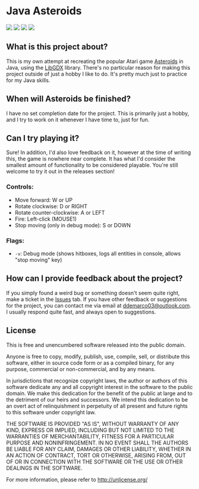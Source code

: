 <h1 id="java-asteroids">Java Asteroids</h1>
<p>
   <a href="https://github.com/GybiBite/Asteroids/tree/main/core/src/gybibite/asteroids" alt="Source directory">
   <img src="https://img.shields.io/tokei/lines/github/GybiBite/Asteroids?style=flat-square" /></a>
  <a href="https://unlicense.org/" alt="The Unlicense">
   <img src="https://img.shields.io/github/license/GybiBite/Asteroids?style=flat-square" /></a>
  <a href="https://github.com/GybiBite/Asteroids/releases" alt="Releases">
   <img src="https://img.shields.io/github/downloads/GybiBite/Asteroids/total?style=flat-square" /></a>
  <a href="https://github.com/GybiBite/Asteroids/commits/main" alt="Commits">
   <img src="https://img.shields.io/github/last-commit/gybibite/asteroids?style=flat-square" /></a>
</p>
<h2 id="what-is-this-project-about-">What is this project about?</h2>
<p>This is my own attempt at recreating the popular Atari game <a href="https://en.wikipedia.org/wiki/Asteroids_(video_game)">Asteroids</a> in Java, using the <a href="https://libgdx.badlogicgames.com/">LibGDX</a> library. There&#39;s no particular reason for making this project outside of just a hobby I like to do. It&#39;s pretty much just to practice for my Java skills.</p>
<h2 id="when-will-asteroids-be-finished-">When will Asteroids be finished?</h2>
<p>I have no set completion date for the project. This is primarily just a hobby, and I try to work on it whenever I have time to, just for fun.</p>
<h2 id="can-i-try-playing-it-">Can I try playing it?</h2>
<p>Sure! In addition, I&#39;d also love feedback on it, however at the time of writing this, the game is nowhere near complete. It has what I&#39;d consider the smallest amount of functionality to be considered playable. You&#39;re still welcome to try it out in the releases section!</p>
<h3 id="controls-">Controls:</h3>
<ul>
   <li>Move forward: W or UP</li>
   <li>Rotate clockwise: D or RIGHT</li>
   <li>Rotate counter-clockwise: A or LEFT</li>
   <li>Fire: Left-click (MOUSE1)</li>
   <li>
      Stop moving (only in debug mode): S or DOWN
      
   </li>
</ul>
<h3 id="flags-">Flags:</h3>
<ul>
   <li>
      <code>-v</code>: Debug mode (shows hitboxes, logs all entities in console, allows &quot;stop moving&quot; key)
      </li>
   </ul>
      <h2 id="how-can-i-provide-feedback-about-the-project-">How can I provide feedback about the project?</h2>
      If you simply found a weird bug or something doesn&#39;t seem quite right, make a ticket in the <a href="https://github.com/GybiBite/Asteroids/issues">Issues</a> tab. If you have other feedback or suggestions for the project, you can contact me via email at <a href="mailto:ddemarco03@outlook.com">ddemarco03@outlook.com</a>. I usually respond quite fast, and always open to suggestions.
      <h2 id="license">License</h2>
      This is free and unencumbered software released into the public domain.
<p>Anyone is free to copy, modify, publish, use, compile, sell, or
   distribute this software, either in source code form or as a compiled
   binary, for any purpose, commercial or non-commercial, and by any
   means.
</p>
<p>In jurisdictions that recognize copyright laws, the author or authors
   of this software dedicate any and all copyright interest in the
   software to the public domain. We make this dedication for the benefit
   of the public at large and to the detriment of our heirs and
   successors. We intend this dedication to be an overt act of
   relinquishment in perpetuity of all present and future rights to this
   software under copyright law.
</p>
<p>THE SOFTWARE IS PROVIDED &quot;AS IS&quot;, WITHOUT WARRANTY OF ANY KIND,
   EXPRESS OR IMPLIED, INCLUDING BUT NOT LIMITED TO THE WARRANTIES OF
   MERCHANTABILITY, FITNESS FOR A PARTICULAR PURPOSE AND NONINFRINGEMENT.
   IN NO EVENT SHALL THE AUTHORS BE LIABLE FOR ANY CLAIM, DAMAGES OR
   OTHER LIABILITY, WHETHER IN AN ACTION OF CONTRACT, TORT OR OTHERWISE,
   ARISING FROM, OUT OF OR IN CONNECTION WITH THE SOFTWARE OR THE USE OR
   OTHER DEALINGS IN THE SOFTWARE.
</p>
<p>For more information, please refer to <a href="http://unlicense.org/">http://unlicense.org/</a></p>
